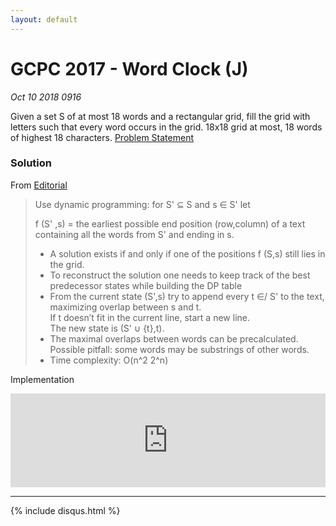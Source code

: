 ```yaml
---
layout: default
---
```


# GCPC 2017 - Word Clock (J)
_Oct 10 2018 0916_

Given a set S of at most 18 words and a rectangular grid, fill the grid with letters such that every word occurs in the grid. 18x18 grid at most, 18 words of highest 18 characters. [Problem Statement](https://codeforces.com/gym/101873/attachments/download/7413/20172018-acmicpc-german-collegiate-programming-contest-gcpc-2017-en.pdf)

### Solution

From [Editorial](http://gcpc.nwerc.eu/outlines_2017.pdf)
> Use dynamic programming: for S' ⊆ S and s ∈ S' let
> 
> f (S' ,s) = the earliest possible end position (row,column) of a text containing all the words from S' and ending in s.
> - A solution exists if and only if one of the positions f (S,s) still lies in the grid.
> - To reconstruct the solution one needs to keep track of the best
predecessor states while building the DP table
> - From the current state (S',s) try to append every t ∈/ S' to the text, maximizing overlap between s and t.<br/>
> If t doesn’t fit in the current line, start a new line.<br/>
> The new state is (S' ∪ {t},t).
> - The maximal overlaps between words can be precalculated. Possible pitfall: some words may be substrings of other words.
> - Time complexity: O(n^2 2^n)

Implementation
<iframe src="https://pastebin.com/embed_iframe/8nXmuWwg" style="border:none;width:100%;height=480px;"></iframe>

***

{% include disqus.html %}
